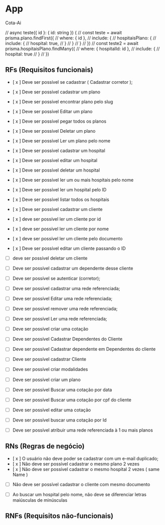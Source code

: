 # App

Cota-Ai

  //  async teste({ id }: { id: string }) {
  //   const teste = await prisma.plano.findFirst({
  //     where: { id },
  //     include: {
  //       hospitaisPlano: {
  //         include: {
  //           hospital: true,
  //         }
  //       }
  //     }
  //   })
  //   const teste2 = await prisma.hospitaisPlano.findMany({
  //     where: { hospitalId: id },
  //     include: {
  //       hospital: true
  //     }
  //   })

## RFs (Requisitos funcionais)

- [ x ] Deve ser possível se cadastrar ( Cadastrar corretor );
- [ x ] Deve ser possível cadastrar um plano  
- [ x ] Deve ser possível encontrar plano pelo slug
- [ x ] Deve ser possível Editar um plano  
- [ x ] Deve ser possível pegar todos os planos
- [ x ] Deve ser possível Deletar um plano  
- [ x ] Deve ser possível Ler um plano pelo nome


- [ x ] Deve ser possível cadastrar um hospital
- [ x ] Deve ser possível editar um hospital
- [ x ] Deve ser possível deletar um hospital
- [ x ] Deve ser possível ler um ou mais hospitais pelo nome
- [ x ] Deve ser possível ler um hospital pelo ID
- [ x ] Deve ser possível listar todos os hospitais

- [ x ] Deve ser possível cadastrar um cliente
- [ x ] deve ser possível ler um cliente por id
- [ x ] deve ser possível ler um cliente por nome
- [ x ] deve ser possível ler um cliente pelo documento
- [ x ] Deve ser possível editar um cliente passando o ID
- [  ] deve ser possível deletar um cliente
- [  ] Deve ser possível cadastrar um dependente desse cliente




- [ ] Deve ser possível se autenticar (corretor);

- [ ] Deve ser possível cadastrar uma rede referenciada;
- [ ] Deve ser possível Editar uma rede referenciada;
- [ ] Deve ser possível remover uma rede referenciada;
- [ ] Deve ser possível Ler uma rede referenciada;


- [ ] Deve ser possível criar uma cotação
- [ ] Deve ser possível Cadastrar Dependentes do Cliente
- [ ] Deve ser possível Cadastrar dependente em Dependentes do cliente
- [ ] Deve ser possível cadastrar Cliente
- [ ] Deve ser possível criar modalidades
- [ ] Deve ser possível criar um plano
- [ ] Deve ser possível Buscar uma cotação por data
- [ ] Deve ser possível Buscar uma cotação por cpf do cliente
- [ ] Deve ser possível editar uma cotação
- [ ] Deve ser possível buscar uma cotação por Id
- [ ] Deve ser possível atribuir uma rede referenciada à 1 ou mais planos

## RNs (Regras de negócio)

- [ x ] O usuário não deve poder se cadastrar com um e-mail duplicado;
- [ x ] Não deve ser possível cadastrar o mesmo plano 2 vezes
- [ x ] Não deve ser possível cadastrar o mesmo hospital 2 vezes ( same Name )
- [  ] Não deve ser possível cadastrar o cliente com mesmo documento
- [ ] Ao buscar um hospital pelo nome, não deve se diferenciar letras maiúsculas de minúsculas


## RNFs (Requisitos não-funcionais)

